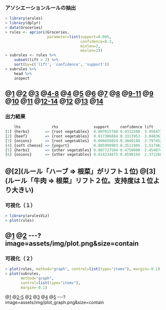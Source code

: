 ### アソシエーションルールの抽出
```R
> library(arules)
> library(dplyr)
> data(Groceries)
> rules <- apriori(Groceries,
                   parameter=list(support=0.005,
                                  confidence=0.3,
                                  minlen=2,
                                  maxlen=2))
> subrules <- rules %>%
    subset(lift > 2) %>%
    sort(by=c('lift', 'confidence', 'support'))
> subrules %>%
    head %>%
    inspect
```
@[1](パッケージarulesを読み込む)
@[2](パッケージdplyrを読み込む)
@[3](arulesのサンプルデータGroceriesを読み込む)
@[4-8](関数aprioriでルールを抽出)
@[4](トランザクションデータ)
@[5](支持度（Support）の最小値)
@[6](確信度（Confidence）の最小値)
@[7](ルールに含まれる商品の数の最小値)
@[8](ルールに含まれる商品の数の最大値)
@[9-11](リフト（Lift）で絞り込み・並べ替え)
@[9](rulesをパイプ演算子で次のsubsetに渡す)
@[10](リフトが2より大きいものに絞り込み)
@[11](リフト・確信度・支持度で降順に並べ替え)
@[12-14](ルールの確認)
@[12](subrulesをパイプ演算子で次のheadに渡す)
@[13](最初の方だけ取り出す)
@[14](中身を確認)
---

### 出力結果
```R
    lhs              rhs                support     confidence lift    
[1] {herbs}       => {root vegetables}  0.007015760 0.4312500  3.956477
[2] {beef}        => {root vegetables}  0.017386884 0.3313953  3.040367
[3] {onions}      => {root vegetables}  0.009456024 0.3049180  2.797452
[4] {soft cheese} => {yogurt}           0.005998983 0.3511905  2.517462
[5] {herbs}       => {other vegetables} 0.007727504 0.4750000  2.454874
[6] {onions}      => {other vegetables} 0.014234875 0.4590164  2.372268
```
@[2](ルール「ハーブ => 根菜」がリフト１位)
@[3](ルール「牛肉 => 根菜」リフト２位。支持度は１位より大きい)
---

### 可視化（１）
```R
> library(arulesViz)
> plot(rules)
```
@[1](arulesの可視化パッケージarulesVizの読み込み)
@[2](関数plotにrulesを渡す)
---?image=assets/img/plot.png&size=contain
---

### 可視化（２）
```R
> plot(rules, method="graph", control=list(type="items"), margin=-0.1)
> plot(subrules,
       method="graph",
       control=list(type="items"),
       margin=-0.1)
```
@[1](グラフを表示するが、商品が多すぎ)
@[2-5](subrulesでグラフを表示)
@[2](関数plotにsubrulesを渡す)
@[3](methodにgraphを指定)
@[4](商品の表示方法に関するオプション)
@[5](余白の設定)
---?image=assets/img/plot_graph.png&size=contain

